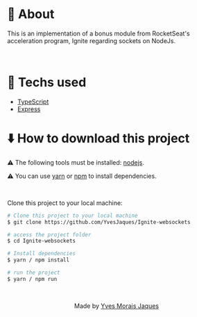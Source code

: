 # :memo: About

This is an implementation of a bonus module from RocketSeat's acceleration program, Ignite regarding sockets on NodeJs.

<br />

# :wrench: Techs used

- [TypeScript](https://www.typescriptlang.org/)
- [Express](https://expressjs.com/)

# :arrow_down: How to download this project

⚠ The following tools must be installed: [nodejs](https://nodejs.org/en/).

⚠ You can use [yarn](https://yarnpkg.com/) or [npm]() to install dependencies.

<br />

Clone this project to your local machine:
```bash
# Clone this project to your local machine
$ git clone https://github.com/YvesJaques/Ignite-websockets

# access the project folder
$ cd Ignite-websockets

# Install dependencies
$ yarn / npm install

# run the project
$ yarn / npm run
```

<br />

<p align="center">Made by <a href="https://www.linkedin.com/in/yves-morais-jaques/" target="_blank">Yves Morais Jaques</a></p>